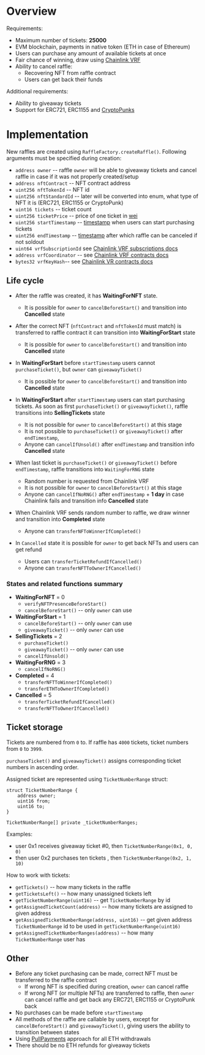 # Overview

Requirements:
* Maximum number of tickets: **25000**
* EVM blockchain, payments in native token (ETH in case of Ethereum)
* Users can purchase any amount of available tickets at once
* Fair chance of winning, draw using [Chainlink VRF](https://docs.chain.link/docs/chainlink-vrf/)
* Ability to cancel raffle:
  * Recovering NFT from raffle contract
  * Users can get back their funds

Additional requirements:
* Ability to giveaway tickets
* Support for ERC721, ERC1155 and [CryptoPunks](https://etherscan.io/address/0xb47e3cd837ddf8e4c57f05d70ab865de6e193bbb)

# Implementation

New raffles are created using `RaffleFactory.createRaffle()`. Following arguments must be specified during creation:
* `address owner` -- raffle `owner` will be able to giveaway tickets and cancel raffle in case if it was not properly created/setup
* `address nftContract` -- NFT contract address 
* `uint256 nftTokenId` --  NFT id
* `uint256 nftStandardId` --  later will be converted into enum, what type of NFT it is (ERC721, ERC1155 or CryptoPunk)
* `uint16 tickets` -- ticket count
* `uint256 ticketPrice` -- price of one ticket in [wei](https://eth-converter.com/)
* `uint256 startTimestamp` -- [timestamp](https://www.unixtimestamp.com/) when users can start purchasing tickets
* `uint256 endTimestamp` -- [timestamp](https://www.unixtimestamp.com/) after which raffle can be canceled if not soldout
* `uint64 vrfSubscriptionId` see [Chainlink VRF subscriptions docs](https://docs.chain.link/docs/chainlink-vrf/#subscriptions)
* `address vrfCoordinator` -- see [Chainlink VRF contracts docs](https://docs.chain.link/docs/vrf-contracts/#ethereum-mainnet)
* `bytes32 vrfKeyHash`-- see [Chainlink VR contracts docs](https://docs.chain.link/docs/vrf-contracts/#ethereum-mainnet)


## Life cycle

* After the raffle was created, it has **WaitingForNFT** state.
  * It is possible for `owner` to `cancelBeforeStart()` and transition into **Cancelled** state

* After the correct NFT (`nftContract` and `nftTokenId` must match) is transferred to raffle contract it can transition into **WaitingForStart** state
  * It is possible for `owner` to `cancelBeforeStart()` and transition into **Cancelled** state

* In **WaitingForStart** before `startTimestamp` users cannot `purchaseTicket()`, but `owner` can `giveawayTicket()`
  * It is possible for `owner` to `cancelBeforeStart()` and transition into **Cancelled** state

* In **WaitingForStart** after `startTimestamp` users can start purchasing tickets. As soon as first `purchaseTicket()` or `giveawayTicket()`, raffle transitions into **SellingTickets** state
  * It is not possible for `owner` to `cancelBeforeStart()` at this stage
  * It is not possible to `purchaseTicket()` or `giveawayTicket()` after `endTimestamp`,
  * Anyone can `cancelIfUnsold()` after `endTimestamp` and transition info **Cancelled** state

* When last ticket is `purchaseTicket()` or `giveawayTicket()` before `endTimestamp`, raffle transitions into `WaitingForRNG` state
  * Random number is requested from Chainlink VRF 
  * It is not possible for `owner` to `cancelBeforeStart()` at this stage
  * Anyone can `cancelIfNoRNG()` after `endTimestamp` + **1 day** in case Chainlink fails and transition info **Cancelled** state

* When Chainlink VRF sends random number to raffle, we draw winner and transition into **Completed** state
  * Anyone can `transferNFToWinnerIfCompleted()`

* In `Cancelled` state it is possible for `owner` to get back NFTs and users can get refund
  * Users can `transferTicketRefundIfCancelled()`
  * Anyone can `transferNFTToOwnerIfCancelled()`

### States and related functions summary

* **WaitingForNFT** = 0
  * `verifyNFTPresenceBeforeStart()`
  * `cancelBeforeStart()` -- only `owner` can use
* **WaitingForStart** = 1
  * `cancelBeforeStart()` -- only `owner` can use
  * `giveawayTicket()` -- only `owner` can use
* **SellingTickets** = 2
  * `purchaseTicket()`
  * `giveawayTicket()` -- only `owner` can use
  * `cancelIfUnsold()`
* **WaitingForRNG** = 3
  * `cancelIfNoRNG()`
* **Completed** = 4
  * `transferNFTToWinnerIfCompleted()`
  * `transferETHToOwnerIfCompleted()`
* **Cancelled** = 5
  * `transferTicketRefundIfCancelled()`
  * `transferNFTToOwnerIfCancelled()`

## Ticket storage

Tickets are numbered from `0` to. If raffle has `4000` tickets, ticket numbers from `0` to `3999`.

`purchaseTicket()` and `giveawayTicket()` assigns corresponding ticket numbers in ascending order.

Assigned ticket are represented using `TicketNumberRange` struct:
```
struct TicketNumberRange {
    address owner;
    uint16 from;
    uint16 to;
}

TicketNumberRange[] private _ticketNumberRanges;
```

Examples:
* user 0x1 receives giveaway ticket #0, then `TicketNumberRange(0x1, 0, 0)`
* then user 0x2 purchases ten tickets , then `TicketNumberRange(0x2, 1, 10)`

How to work with tickets:
* `getTickets()` -- how many tickets in the raffle
* `getTicketsLeft()` -- how many unassigned tickets left
* `getTicketNumberRange(uint16)` -- get `TicketNumberRange` by id
* `getAssignedTicketCount(address)` -- how many tickets are assigned to given address
* `getAssignedTicketNumberRange(address, uint16)` -- get given address `TicketNumberRange` id to be used in `getTicketNumberRange(uint16)`
* `getAssignedTicketNumberRanges(address)` -- how many `TicketNumberRange` user has

## Other

* Before any ticket purchasing can be made, correct NFT must be transferred to the raffle contract
  * If wrong NFT is specified during creation, `owner` can cancel raffle
  * If wrong NFT (or multiple NFTs) are transferred to raffle, then `owner` can cancel raffle and get back any ERC721, ERC1155 or CryptoPunk back
* No purchases can be made before `startTimestamp`
* All methods of the raffle are callable by users, except for `cancelBeforeStart()` and `giveawayTicket()`, giving users the ability to transition between states
* Using [PullPayments](https://docs.openzeppelin.com/contracts/2.x/api/payment#PullPayment) approach for all ETH withdrawals
* There should be no ETH refunds for giveaway tickets
